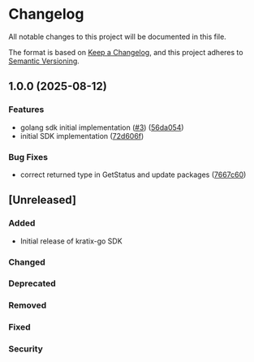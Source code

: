 # Changelog

All notable changes to this project will be documented in this file.

The format is based on [Keep a Changelog](https://keepachangelog.com/en/1.0.0/),
and this project adheres to [Semantic Versioning](https://semver.org/spec/v2.0.0.html).

## 1.0.0 (2025-08-12)


### Features

* golang sdk initial implementation ([#3](https://github.com/syntasso/kratix-go/issues/3)) ([56da054](https://github.com/syntasso/kratix-go/commit/56da05477fadfec57198c2064abbe1c0c1567a09))
* initial SDK implementation ([72d606f](https://github.com/syntasso/kratix-go/commit/72d606f6b8ff7926a35da7a659895153ffe1ad27))


### Bug Fixes

* correct returned type in GetStatus and update packages ([7667c60](https://github.com/syntasso/kratix-go/commit/7667c6021e6f64fae2266627af912620cc39bd9b))

## [Unreleased]

### Added
- Initial release of kratix-go SDK

### Changed

### Deprecated

### Removed

### Fixed

### Security
